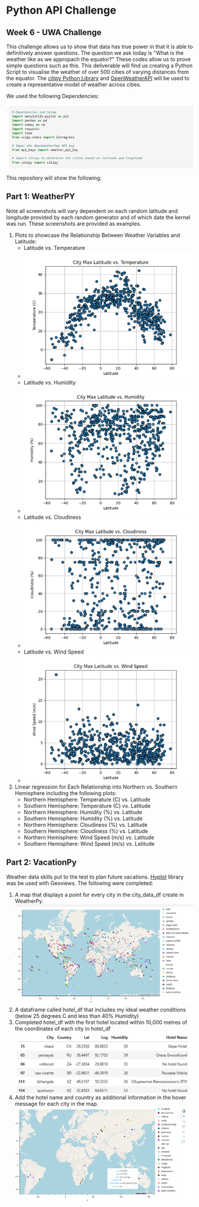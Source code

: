 # Python API Challenge 
## Week 6 - UWA Challenge 

This challenge allows us to show that data has true power in that it is able to definitively answer questions. The question we ask today is "What is the weather like as we appropach the equator?"
These codes allow us to prove simple questions such as this.  This deliverable will find us creating a Python Script to visualise the weather of over 500 cities of varying distances from the equator. The [citipy Python Library](https://pypi.org/project/citipy/) and [OpenWeatherAPI](https://openweathermap.org/api) will be used to create a representative model of weather across cities. 

We used the following Dependencies: 

![dependencies](https://github.com/jflengkong/python-api-challenge/blob/main/Screenshots/dependencies.png)

This repository will show the following: 

## Part 1: WeatherPY 
Note all screenshots will vary dependent on each random latitude and longitude provided by each random generator and of which date the kernel was run. These screenshots are provided as examples. 
1. Plots to showcase the Relationship Between Weather Variables and Latitude: 
    - Latitude vs. Temperature
    - ![Lat vs. Temp](https://github.com/jflengkong/python-api-challenge/blob/main/output_data/Fig1.png)
    - Latitude vs. Humidity
    - ![Lat vs. Humidity](https://github.com/jflengkong/python-api-challenge/blob/main/output_data/Fig2.png)
    - Latitude vs. Cloudiness
    - ![Lat vs. Cloudiness](https://github.com/jflengkong/python-api-challenge/blob/main/output_data/Fig3.png)
    - Latitude vs. Wind Speed
    - ![Lat vs. Wind Speed](https://github.com/jflengkong/python-api-challenge/blob/main/output_data/Fig4.png)
2. Linear regression for Each Relationship into Northern vs. Southern Hemisphere including the following plots:
    - Northern Hemisphere: Temperature (C) vs. Latitude
    - Southern Hemisphere: Temperature (C) vs. Latitude
    - Northern Hemisphere: Humidity (%) vs. Latitude
    - Southern Hemisphere: Humidity (%) vs. Latitude
    - Northern Hemisphere: Cloudiness (%) vs. Latitude
    - Southern Hemisphere: Cloudiness (%) vs. Latitude
    - Northern Hemisphere: Wind Speed (m/s) vs. Latitude
    - Southern Hemisphere: Wind Speed (m/s) vs. Latitude
      
## Part 2: VacationPy  
Weather data skills put to the test to plan future vacations. [Hyplot](https://pypi.org/project/hvplot/) library was be used with Geoviews. The following were completed: 
1. A map that displays a point for every city in the city_data_df create in WeatherPy.
   ![map](https://github.com/jflengkong/python-api-challenge/blob/main/Screenshots/map.png)
2. A dataframe called hotel_df that includes my ideal weather conditions (below 25 degrees C and less than 40% Humidity)
3. Completed hotel_df with the first hotel located within 10,000 metres of the coordinates of each city in hotel_df
   ![hotel_df](https://github.com/jflengkong/python-api-challenge/blob/main/Screenshots/hotel_df_df.png)
4. Add the hotel name and country as additional information in the hover message for each city in the map.
   ![map hotel](https://github.com/jflengkong/python-api-challenge/blob/main/Screenshots/hotel_df.png)




